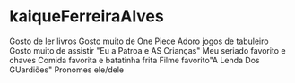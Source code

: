 # kaiqueFerreiraAlves
Gosto de ler livros
Gosto muito de One Piece
Adoro jogos de tabuleiro
Gosto muito de assistir "Eu a Patroa e AS Crianças"
Meu seriado favorito e chaves
Comida favorita e batatinha frita
Filme favorito"A Lenda Dos GUardiões"
Pronomes ele/dele
